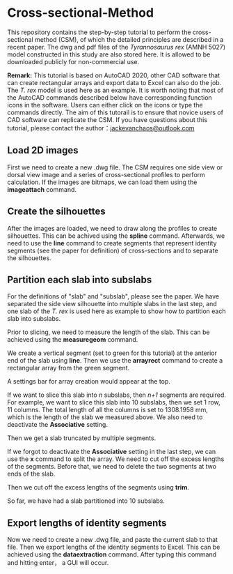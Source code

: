 # Cross-sectional-Method

This repository contains the step-by-step tutorial to perform the cross-sectional method (CSM), of which the detailed principles are described in a recent paper. The dwg and pdf files of the *Tyrannosaurus rex* (AMNH 5027) model constructed in this study are also stored here. It is allowed to be downloaded publicly for non-commercial use.

**Remark:** This tutorial is based on AutoCAD 2020, other CAD software that can create rectangular arrays and export data to Excel can also do the job. The *T. rex* model is used here as an example. It is worth noting that most of the AutoCAD commands described below have corresponding function icons in the software. Users can either click on the icons or type the commands directly. The aim of this tutorail is to ensure that novice users of CAD software can replicate the CSM. If you have questions about this tutorial, please contact the author：jackevanchaos@outlook.com

## Load 2D images
First we need to create a new .dwg file. The CSM requires one side view or dorsal view image and a series of cross-sectional profiles to perform calculation. If the images are bitmaps, we can load them using the **imageattach** command.

## Create the silhouettes
After the images are loaded, we need to draw along the profiles to create silhouettes. This can be achived using the **spline** command. Afterwards, we need to use the **line** command to create segments that represent identity segments (see the paper for definition) of cross-sections and to separate the silhouettes.

## Partition each slab into subslabs
For the definitions of "slab" and "subslab", please see the paper. We have separated the side view silhouette into multiple slabs in the last step, and one slab of the *T. rex* is used here as example to show how to partition each slab into subslabs.

Prior to slicing, we need to measure the length of the slab. This can be achieved using the **measuregeom** command.

We create a vertical segment (set to green for this tutorial) at the anterior end of the slab using **line**. Then we use the **arrayrect** command to create a rectangular array from the green segment. 

A settings bar for array creation would appear at the top.

If we want to slice this slab into *n* subslabs, then *n+1* segments are required. For example, we want to slice this slab into 10 subslabs, then we set 1 row, 11 columns. The total length of all the columns is set to 1308.1958 mm, which is the length of the slab we measured above. We also need to deactivate the **Associative** setting.

Then we get a slab truncated by multiple segments.

If we forgot to deactivate the **Associative** setting in the last step, we can use the **x** command to split the array. We need to cut off the excess lengths of the segments. Before that, we need to delete the two segments at two ends of the slab.

Then we cut off the excess lengths of the segments using **trim**.

So far, we have had a slab partitioned into 10 subslabs.

## Export lengths of identity segments
Now we need to create a new .dwg file, and paste the current slab to that file. Then we export lengths of the identity segments to Excel. This can be achieved using the **dataextraction** command. After typing this command and hitting enter， a GUI will occur.
